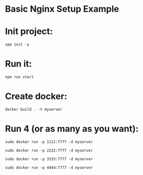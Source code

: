 # Basic Nginx Setup Example

# Init project: 
```npm init -y```

# Run it: 
```npm run start```

# Create docker: 
```docker build . -t myserver```


# Run 4 (or as many as you want):

```sudo docker run -p 1111:7777 -d myserver```

```sudo docker run -p 2222:7777 -d myserver```

```sudo docker run -p 3333:7777 -d myserver```

```sudo docker run -p 4444:7777 -d myserver```
